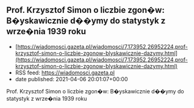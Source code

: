 ## Prof. Krzysztof Simon o liczbie zgon�w: B�yskawicznie d��ymy do statystyk z wrze�nia 1939 roku
 - [https://wiadomosci.gazeta.pl/wiadomosci/7,173952,26952224,prof-krzysztof-simon-o-liczbie-zgonow-blyskawicznie-dazymy.html](https://wiadomosci.gazeta.pl/wiadomosci/7,173952,26952224,prof-krzysztof-simon-o-liczbie-zgonow-blyskawicznie-dazymy.html)
 - RSS feed: https://wiadomosci.gazeta.pl
 - date published: 2021-04-06 20:01:07+00:00

Prof. Krzysztof Simon o liczbie zgon�w: B�yskawicznie d��ymy do statystyk z wrze�nia 1939 roku

